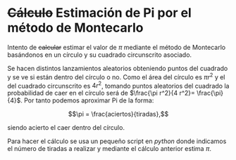 # ~~Cálculo~~ Estimación de Pi por el método de Montecarlo

Intento de ~~calcular~~ estimar el valor de $\pi$ mediante el método de Montecarlo basándonos en un círculo y su cuadrado circunscrito asociado.

Se hacen distintos lanzamientos aleatorios obteniendo puntos del cuadrado y se ve si están dentro del círculo o no. Como el área del círculo es $\pi r^2$ y el del cuadrado circunscrito es $4 r^2$, tomando puntos aleatorios del cuadrado la probabilidad de caer en el círculo será de $\frac{\pi r^2}{4 r^2}= \frac{\pi}{4}$. Por tanto podemos aproximar Pi de la forma:

$$\pi = \frac{aciertos}{tiradas},$$

siendo acierto el caer dentro del círculo.

Para hacer el cálculo se usa un pequeño script en _python_ donde indicamos el número de tiradas a realizar y mediante el cálculo anterior estima $\pi$. 


